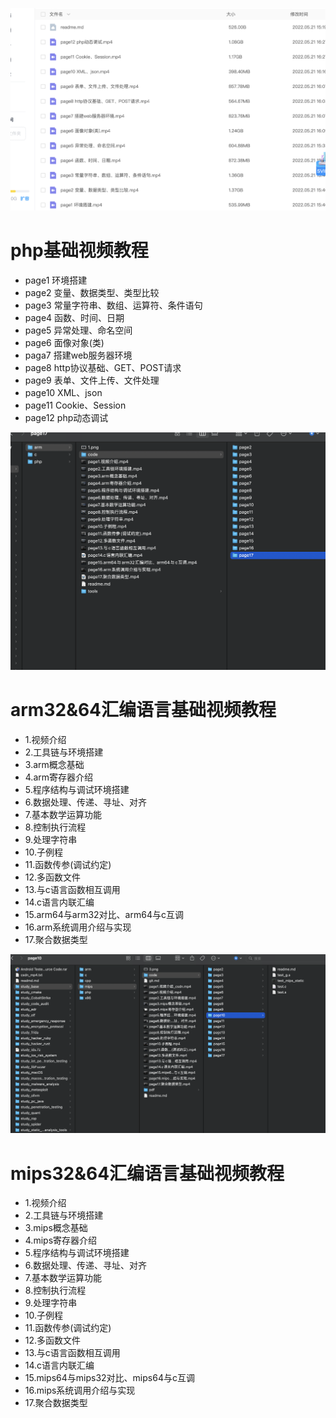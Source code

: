 ![](2.png)
# php基础视频教程
* page1 环境搭建
* page2 变量、数据类型、类型比较
* page3 常量字符串、数组、运算符、条件语句
* page4 函数、时间、日期
* page5 异常处理、命名空间
* page6 面像对象(类)
* paga7 搭建web服务器环境
* page8 http协议基础、GET、POST请求
* page9 表单、文件上传、文件处理
* page10 XML、json
* page11 Cookie、Session
* page12 php动态调试

![](1.png)
# arm32&64汇编语言基础视频教程
* 1.视频介绍
* 2.工具链与环境搭建
* 3.arm概念基础
* 4.arm寄存器介绍
* 5.程序结构与调试环境搭建
* 6.数据处理、传递、寻址、对齐
* 7.基本数学运算功能
* 8.控制执行流程
* 9.处理字符串
* 10.子例程
* 11.函数传参(调试约定)
* 12.多函数文件
* 13.与c语言函数相互调用
* 14.c语言内联汇编
* 15.arm64与arm32对比、arm64与c互调
* 16.arm系统调用介绍与实现
* 17.聚合数据类型

![](3.png)
# mips32&64汇编语言基础视频教程
* 1.视频介绍
* 2.工具链与环境搭建
* 3.mips概念基础
* 4.mips寄存器介绍
* 5.程序结构与调试环境搭建
* 6.数据处理、传递、寻址、对齐
* 7.基本数学运算功能
* 8.控制执行流程
* 9.处理字符串
* 10.子例程
* 11.函数传参(调试约定)
* 12.多函数文件
* 13.与c语言函数相互调用
* 14.c语言内联汇编
* 15.mips64与mips32对比、mips64与c互调
* 16.mips系统调用介绍与实现
* 17.聚合数据类型




